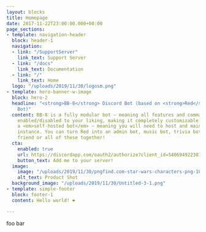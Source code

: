 ```yaml
---
layout: blocks
title: Homepage
date: 2017-11-22T23:00:00.000+00:00
page_sections:
- template: navigation-header
  block: header-1
  navigation:
  - link: "/SupportServer"
    link_text: Support Server
  - link: "/docs"
    link_text: Documentation
  - link: "/"
    link_text: Home
  logo: "/uploads/2019/11/30/logosm.png"
- template: hero-banner-w-image
  block: hero-2
  headline: "<strong>BB-8</strong> Discord Bot (based on <strong>Red</strong> Discord
    Bot)"
  content: BB-8 is a fully modular bot – meaning all features and commands can be
    enabled/disabled to your liking, making it completely customizable. This is also
    a <em>self-hosted bot</em> – meaning you will need to host and maintain your own
    instance. You can turn Red into an admin bot, music bot, trivia bot, new best
    friend or all of these together!
  cta:
    enabled: true
    url: https://discordapp.com/oauth2/authorize?client_id=540694922307698690&scope=bot&permissions=2146958839
    button_text: Add me to your server!
  image:
    image: "/uploads/2019/11/30/pngfind.com-star-wars-characters-png-107724-3.png"
    alt_text: Product Shot
  background_image: "/uploads/2019/11/30/Untitled-3-1.png"
- template: simple-footer
  block: footer-1
  content: Hello world! ❤︎

---
```

foo bar